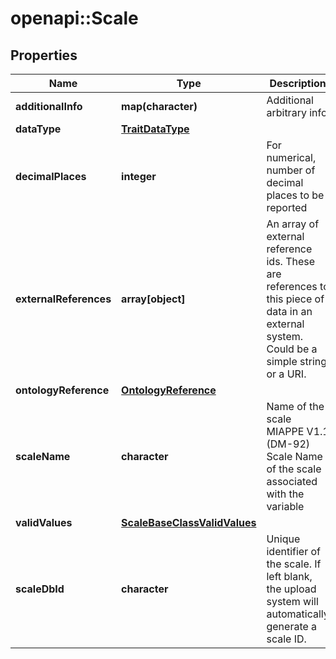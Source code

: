 # openapi::Scale

## Properties
Name | Type | Description | Notes
------------ | ------------- | ------------- | -------------
**additionalInfo** | **map(character)** | Additional arbitrary info | [optional] 
**dataType** | [**TraitDataType**](TraitDataType.md) |  | [optional] 
**decimalPlaces** | **integer** | For numerical, number of decimal places to be reported | [optional] 
**externalReferences** | **array[object]** | An array of external reference ids. These are references to this piece of data in an external system. Could be a simple string or a URI. | [optional] 
**ontologyReference** | [**OntologyReference**](OntologyReference.md) |  | [optional] 
**scaleName** | **character** | Name of the scale  MIAPPE V1.1 (DM-92) Scale Name of the scale associated with the variable | 
**validValues** | [**ScaleBaseClassValidValues**](ScaleBaseClass_validValues.md) |  | [optional] 
**scaleDbId** | **character** | Unique identifier of the scale. If left blank, the upload system will automatically generate a scale ID. | 


